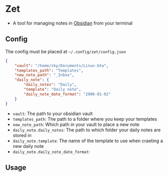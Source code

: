 # Zet
* A tool for managing notes in [Obsidian](https://obsidian.md) from your terminal
## Config
The config must be placed at `~/.config/zet/config.json`
```json
{
    "vault": "/home/sky/Documents/Linux-btw",
    "templates_path": "Templates",
    "new_note_path": "_Inbox",
    "daily_note": {
        "daily_notes": "Daily",
        "template": "Daily note",
        "daily_note_date_format": "2006-01-02"
    }
}
```
* `vault`: The path to your obsidian vault
* `templates_path`: The path to a folder where you keep your templates
* `new_note_path`: Which path in your vault to place a new note
* `daily_note.daily_notes`: The path to which folder your daily notes are stored in
* `daily_note.template`: The  name of the template to use when craeting a new daily note
* `daily_note.daily_note_date_format`:
## Usage
